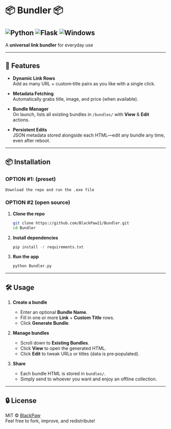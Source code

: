 # 📦 Bundler 📦
![Python](https://img.shields.io/badge/Python-blue.svg) ![Flask](https://img.shields.io/badge/Flask-blue.svg) ![Windows](https://img.shields.io/badge/Windows-blue.svg)  
---
A **universal link bundler** for everyday use

---

## 🚀 Features

- **Dynamic Link Rows**  
  Add as many URL + custom‑title pairs as you like with a single click.

- **Metadata Fetching**  
  Automatically grabs title, image, and price (when available).

- **Bundle Manager**  
  On launch, lists all existing bundles in `/bundles/` with **View** & **Edit** actions.

- **Persistent Edits**  
  JSON metadata stored alongside each HTML—edit any bundle any time, even after reboot.

---

## 📦 Installation

### OPTION #1: (preset)

```Download the repo and run the .exe file```

### OPTION #2 (open source)

1. **Clone the repo**  
   ```bash
   git clone https://github.com/BlackPaw21/Bundler.git
   cd Bundler
   ```

2. **Install dependencies**  
   ```bash
   pip install -r requirements.txt
   ```

3. **Run the app**  
   ```bash
   python Bundler.py
   ```

---

## 🛠 Usage

1. **Create a bundle**  
   - Enter an optional **Bundle Name**.  
   - Fill in one or more **Link** + **Custom Title** rows.  
   - Click **Generate Bundle**.

2. **Manage bundles**  
   - Scroll down to **Existing Bundles**.  
   - Click **View** to open the generated HTML.  
   - Click **Edit** to tweak URLs or titles (data is pre‑populated).

3. **Share**  
   - Each bundle HTML is stored in `bundles/`.  
   - Simply send to whoever you want and enjoy an offline collection.

---

## 🔒 License

MIT © [BlackPaw](https://github.com/BlackPaw21)  
Feel free to fork, improve, and redistribute!
